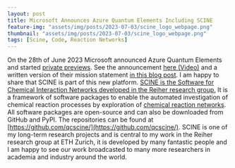 ```yaml
---
layout: post
title: Microsoft Announces Azure Quantum Elements Including SCINE
feature-img: "assets/img/posts/2023-07-03/scine_logo_webpage.png"
thumbnail: "assets/img/posts/2023-07-03/scine_logo_webpage.png"
tags: [Scine, Code, Reaction Networks]
---
```


On the 28th of June 2023 Microsoft announced Azure Quantum Elements and started
[private previews](https://quantum.microsoft.com/en-us/our-story/quantum-elements-overview).
See the announcement [here (Video)](https://news.microsoft.com/azure-quantum-june-event/) and 
a written version of their mission statement
[in this blog post](https://news.microsoft.com/source/features/innovation/azure-quantum-elements-chemistry-materials-science/).
I am happy to share that SCINE is part of this new platform. 
[SCINE is the Software for Chemical Interaction Networks developed in the Reiher research group.](https://scine.ethz.ch/)
It is a framework of software packages to enable the automated investigation of chemical 
reaction processes by exploration of [chemical reaction networks](https://doi.org/10.1146/annurev-physchem-071119-040123).
All software packages are open-source and can also be downloaded from GitHub and PyPI.
The repositories can be found at [https://github.com/qcscine/](https://github.com/qcscine/).
SCINE is one of my long-term research projects and is central to my work
in the Reiher research group at ETH Zurich, it is developed by many fantastic people and I 
am happy to see our work broadcasted to many more researchers in academia and industry around the world.